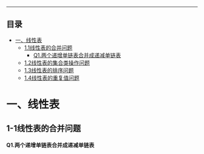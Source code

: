 --------------

## 目录

<!-- GMF-TOC -->

* [一、线性表](#一线性表)
  * [1.1线性表的合并问题](##1-1线性表的合并问题)
    * [Q1.两个递增单链表合并成递减单链表](####Q1-两个递增单链表合并成递减单链表)
  * [1.2线性表的集合类操作问题](##1-2线性表的集合类操作问题)
  * [1.3线性表的排序问题](##1-3线性表的排序问题)
  * [1.4线性表的重复值问题](##1-4线性表的重复值问题)

<!-- GFM-TOC -->



# 一、线性表

## 1-1线性表的合并问题

#### Q1.两个递增单链表合并成递减单链表



